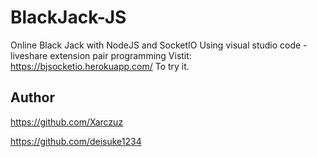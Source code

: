 # BlackJack-JS
Online Black Jack with NodeJS and SocketIO
Using visual studio code - liveshare extension pair programming
Vistit:
https://bjsocketio.herokuapp.com/
To try it.
## Author
https://github.com/Xarczuz

https://github.com/deisuke1234
